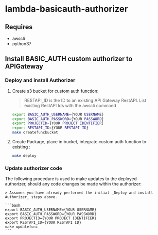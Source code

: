 # lambda-basicauth-authorizer

## Requires

- awscli
- python37


## Install BASIC_AUTH custom authorizer to APIGateway

### Deploy and install Authorizer

1. Create s3 bucket for custom auth function:

    > RESTAPI_ID is the ID to an existing API Gateway RestAPI.
    > List existing RestAPI Ids with the awscli command
    >

    ```bash
    export BASIC_AUTH_USERNAME={YOUR USERNAME}
    export BASIC_AUTH_PASSWORD={YOUR PASSWORD}
    export PROJECTID={YOUR PROJECT IDENTIFIER}
    export RESTAPI_ID={YOUR RESTAPI ID}
    make createfuncbucket
    ```

2. Create Package, place in bucket, integrate custom auth function to existing :

    ```bash
    make deploy
    ```

### Update authorizer code

The following procedure is used to make updates to the deployed authorizer, should any code changes be made within the authorizer:

    > Assumes you have already performed the initial _Deploy and install Authorizer_ steps above.

    ```bash
    export BASIC_AUTH_USERNAME={YOUR USERNAME}
    export BASIC_AUTH_PASSWORD={YOUR PASSWORD}
    export PROJECTID={YOUR PROJECT IDENTIFIER}
    export RESTAPI_ID={YOUR RESTAPI ID}
    make updatefunc
    ```